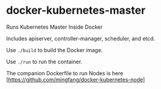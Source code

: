 # docker-kubernetes-master
Runs Kubernetes Master Inside Docker

Includes apiserver, controller-manager, scheduler, and etcd.

Use ```./build``` to build the Docker image.

Use ```./run``` to run the container.

The companion Dockerfile to run Nodes is here [https://github.com/mingfang/docker-kubernetes-node]
